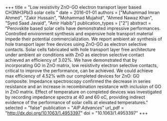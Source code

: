 +++
title = "Low resistivity ZnO-GO electron transport layer based CH3NH3PbI3 solar cells "
date = 2016-01-01
authors = ["Muhammad Imran Ahmed", "Zakir Hussain", "Mohammad Mujahid", "Ahmed Nawaz Khan", "Syed Saad Javaid", "Amir Habib"]
publication_types = ["2"]
abstract = "Perovskite based solar cells have demonstrated impressive performances. Controlled environment synthesis and expensive hole transport material impede their potential commercialization. We report ambient air synthesis of hole transport layer free devices using ZnO-GO as electron selective contacts. Solar cells fabricated with hole transport layer free architecture under ambient air conditions with ZnO as electron selective contact achieved an efficiency of 3.02%. We have demonstrated that by incorporating GO in ZnO matrix, low resistivity electron selective contacts, critical to improve the performance, can be achieved. We could achieve max efficiency of 4.52% with our completed devices for ZnO: GO composite. Impedance spectroscopy confirmed the decrease in series resistance and an increase in recombination resistance with inclusion of GO in ZnO matrix. Effect of temperature on completed devices was investigated by recording impedance spectra at 40 and 60 oC, providing indirect evidence of the performance of solar cells at elevated temperatures."
selected = "false"
publication = "*AIP Advances*"
url_pdf = "http://dx.doi.org/10.1063/1.4953397"
doi = "10.1063/1.4953397"
+++

